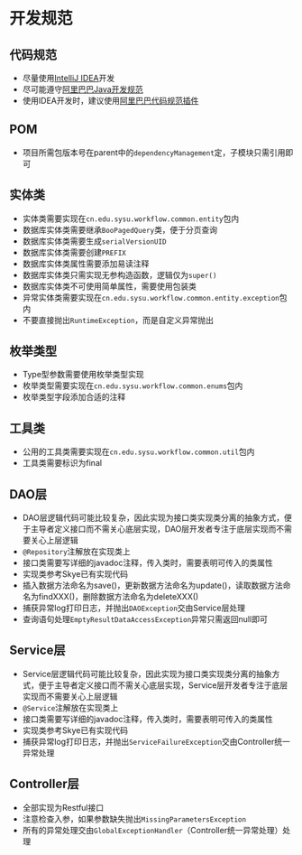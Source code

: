 # 开发规范

## 代码规范
- 尽量使用[IntelliJ IDEA](https://www.jetbrains.com/idea/)开发
- 尽可能遵守[阿里巴巴Java开发规范](https://github.com/alibaba/p3c/raw/master/%E9%98%BF%E9%87%8C%E5%B7%B4%E5%B7%B4Java%E5%BC%80%E5%8F%91%E6%89%8B%E5%86%8C%EF%BC%88%E5%8D%8E%E5%B1%B1%E7%89%88%EF%BC%89.pdf)
- 使用IDEA开发时，建议使用[阿里巴巴代码规范插件](https://github.com/alibaba/p3c/blob/master/idea-plugin/README_cn.md)

## POM
- 项目所需包版本号在parent中的```dependencyManagement```定，子模块只需引用即可

## 实体类
- 实体类需要实现在```cn.edu.sysu.workflow.common.entity```包内
- 数据库实体类需要继承```BooPagedQuery```类，便于分页查询
- 数据库实体类需要生成```serialVersionUID```
- 数据库实体类需要创建```PREFIX```
- 数据库实体类属性需要添加易读注释
- 数据库实体类只需实现无参构造函数，逻辑仅为```super()```
- 数据库实体类不可使用简单属性，需要使用包装类
- 异常实体类需要实现在```cn.edu.sysu.workflow.common.entity.exception```包内
- 不要直接抛出```RuntimeException```，而是自定义异常抛出

## 枚举类型
- Type型参数需要使用枚举类型实现
- 枚举类型需要实现在```cn.edu.sysu.workflow.common.enums```包内
- 枚举类型字段添加合适的注释

## 工具类
- 公用的工具类需要实现在```cn.edu.sysu.workflow.common.util```包内
- 工具类需要标识为final

## DAO层
- DAO层逻辑代码可能比较复杂，因此实现为接口类实现类分离的抽象方式，便于主导者定义接口而不需关心底层实现，DAO层开发者专注于底层实现而不需要关心上层逻辑
- ```@Repository```注解放在实现类上
- 接口类需要写详细的javadoc注释，传入类时，需要表明可传入的类属性
- 实现类参考Skye已有实现代码
- 插入数据方法命名为save()，更新数据方法命名为update()，读取数据方法命名为findXXX()，删除数据方法命名为deleteXXX()
- 捕获异常log打印日志，并抛出```DAOException```交由Service层处理
- 查询语句处理```EmptyResultDataAccessException```异常只需返回null即可

## Service层
- Service层逻辑代码可能比较复杂，因此实现为接口类实现类分离的抽象方式，便于主导者定义接口而不需关心底层实现，Service层开发者专注于底层实现而不需要关心上层逻辑
- ```@Service```注解放在实现类上
- 接口类需要写详细的javadoc注释，传入类时，需要表明可传入的类属性
- 实现类参考Skye已有实现代码
- 捕获异常log打印日志，并抛出```ServiceFailureException```交由Controller统一异常处理

## Controller层
- 全部实现为Restful接口
- 注意检查入参，如果参数缺失抛出```MissingParametersException```
- 所有的异常处理交由```GlobalExceptionHandler```（Controller统一异常处理）处理